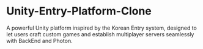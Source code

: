 # Unity-Entry-Platform-Clone
 A powerful Unity platform inspired by the Korean Entry system, designed to let users craft custom games and establish multiplayer servers seamlessly with BackEnd and Photon.
